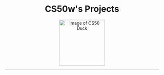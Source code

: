 <div align="center">

  # CS50w's Projects
  <img src="https://cs50.gallerycdn.vsassets.io/extensions/cs50/ddb50/1.1.2/1691002683906/Microsoft.VisualStudio.Services.Icons.Default" alt="Image of CS50 Duck" height="150px" />

</div>

<hr>
